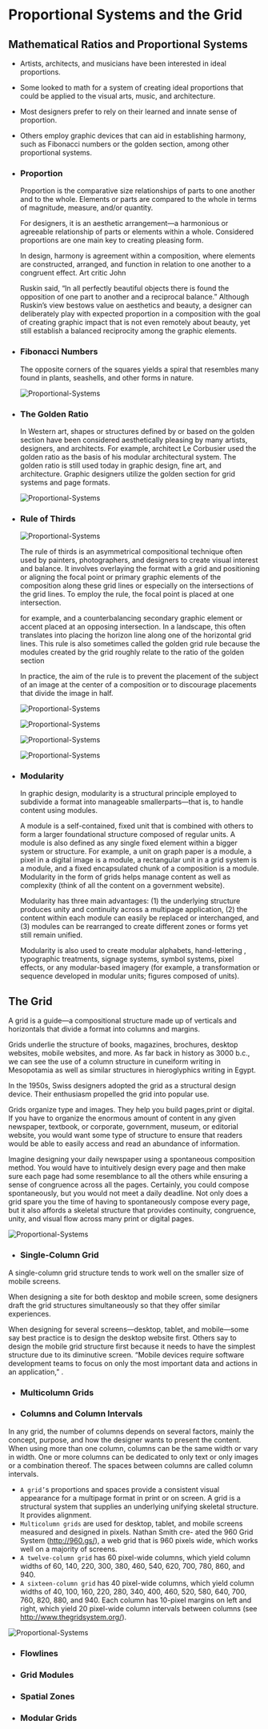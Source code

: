 # Proportional Systems and the Grid
## Mathematical Ratios and Proportional Systems
- Artists, architects, and musicians have been interested in ideal proportions. 
- Some looked to math for a system of creating ideal proportions that could be applied to the visual arts, music, and architecture.
- Most designers prefer to rely on their learned and innate sense
of proportion. 
- Others employ graphic devices that can aid in establishing harmony, such as Fibonacci numbers or the golden section, among other proportional systems.
- ### Proportion
    Proportion is the comparative size relationships of parts to
    one another and to the whole. Elements or parts are compared
    to the whole in terms of magnitude, measure, and/or quantity.

    For designers, it is an aesthetic arrangement—a harmonious or
    agreeable relationship of parts or elements within a whole. Considered proportions are one main key to creating pleasing
    form.

    In design, harmony is agreement within a composition, where elements are constructed, arranged, and function in relation to one another to a congruent effect. Art critic John

    Ruskin said, “In all perfectly beautiful objects there is found the opposition of one part to another and a reciprocal balance.” Although Ruskin’s view bestows value on aesthetics and beauty, a designer can deliberately play with expected proportion in a composition with the goal of creating graphic impact that is not even remotely about beauty, yet still establish a balanced reciprocity among the graphic elements.
- ### Fibonacci Numbers
    The opposite corners of the squares yields a spiral that resembles many found in plants, seashells, and other forms in nature.

    ![Proportional-Systems](./imags/Proportional-Systems-1.jpg "Proportional-Systems")
- ### The Golden Ratio
    In Western art, shapes or structures defined by or based on the
    golden section have been considered aesthetically pleasing by
    many artists, designers, and architects. For example, architect
    Le Corbusier used the golden ratio as the basis of his modular architectural system. The golden ratio is still used today in graphic design, fine art, and architecture. Graphic designers utilize the golden section for grid systems and page formats.

    ![Proportional-Systems](./imags/Proportional-Systems-2.jpg "Proportional-Systems")
- ### Rule of Thirds
     ![Proportional-Systems](./imags/Proportional-Systems-3.jpg "Proportional-Systems")

    The rule of thirds is an asymmetrical compositional technique
    often used by painters, photographers, and designers to create visual interest and balance. It involves overlaying the format with a grid and positioning or aligning the focal point or primary graphic elements of the composition along these grid lines or especially on the intersections of the grid lines. To employ the rule, the focal point is placed at one intersection.

    for example, and a counterbalancing secondary graphic element or accent placed at an opposing intersection. In a landscape, this often translates into placing the horizon line along one of the horizontal grid lines. This rule is also sometimes called the golden grid rule because the modules created by the grid roughly relate to the ratio of the golden section 

    In practice, the aim of the rule is to prevent the placement of the subject of an image at the center of a composition or to discourage placements that divide the image in half.

     ![Proportional-Systems](./imags/Proportional-Systems-4.jpg "Proportional-Systems")

     ![Proportional-Systems](./imags/Proportional-Systems-5.jpg "Proportional-Systems")

     ![Proportional-Systems](./imags/Proportional-Systems-6.jpg "Proportional-Systems")

     ![Proportional-Systems](./imags/Proportional-Systems-7.webp "Proportional-Systems")
- ### Modularity
    In graphic design, modularity is a structural principle employed to subdivide a format into manageable smallerparts—that is, to handle content using modules. 

    A module is a self-contained, fixed unit that is combined with others to form a larger foundational structure composed
    of regular units. A module is also defined as any single fixed element within a bigger system or structure. For example, a
    unit on graph paper is a module, a pixel in a digital image is a module, a rectangular unit in a grid system is a module, and a
    fixed encapsulated chunk of a composition is a module.
    Modularity in the form of grids helps manage content as well as complexity (think of all the content on a government website). 

    Modularity has three main advantages: 
    (1) the underlying structure produces unity and continuity across a multipage application, 
    (2) the content within each module can easily be replaced or interchanged, and 
    (3) modules can be rearranged to create different zones or forms yet still remain unified.

    Modularity is also used to create modular alphabets, hand-lettering , typographic treatments, signage systems, symbol systems, pixel effects, or any modular-based imagery (for example, a transformation or sequence developed in modular units; figures composed of units).

## The Grid
A grid is a guide—a compositional structure made up of verticals and
horizontals that divide a format into columns and margins.

Grids underlie the structure of books, magazines, brochures, desktop websites, mobile websites, and more. As far back in history as 3000 b.c., we can see the use of a column structure in cuneiform writing in Mesopotamia as well as similar structures in hieroglyphics writing in Egypt. 

In the 1950s, Swiss designers adopted the grid as a structural design device. Their enthusiasm propelled the grid into popular use.

Grids organize type and images. They help you build pages,print or digital. If you have to organize the enormous amount
of content in any given newspaper, textbook, or corporate, government, museum, or editorial website, you would want some type of structure to ensure that readers would be able to easily access and read an abundance of information.

Imagine designing your daily newspaper using a spontaneous composition method. You would have to intuitively design
every page and then make sure each page had some resemblance to all the others while ensuring a sense of congruence
across all the pages. Certainly, you could compose spontaneously, but you would not meet a daily deadline. Not only does
a grid spare you the time of having to spontaneously compose
every page, but it also affords a skeletal structure that provides
continuity, congruence, unity, and visual flow across many print or digital pages.

![Proportional-Systems](./imags/Proportional-Systems-8.jpg "Proportional-Systems")
- ### Single-Column Grid
A single-column grid structure tends to work well on the smaller size of mobile screens. 

When designing a site for both desktop and mobile screen, some designers draft the grid structures simultaneously so that they offer similar experiences. 

When designing for several screens—desktop, tablet, and mobile—some say best practice is to design the desktop website first. Others say to design the mobile grid structure first because it needs to have the simplest structure due to its diminutive screen. “Mobile devices require software development teams to focus on only the most important data and actions in an application,” .
- ### Multicolumn Grids
- ### Columns and Column Intervals
In any grid, the number of columns depends on several factors, mainly the concept, purpose, and how the designer wants to present the content. When using more than one column, columns can be the same width or vary in width. One or more columns can be dedicated to only text or only images or a combination thereof. The spaces between columns are called column intervals.
- ```A grid’```s proportions and spaces provide a consistent visual appearance for a multipage format in print or on screen. A grid is a structural system that supplies an underlying unifying skeletal structure. It provides alignment.
- ```Multicolumn grids``` are used for desktop, tablet, and mobile
screens measured and designed in pixels. Nathan Smith cre-
ated the 960 Grid System (http://960.gs/), a web grid that is
960 pixels wide, which works well on a majority of screens. 
- ```A twelve-column grid``` has 60 pixel-wide columns, which yield column widths of 60, 140, 220, 300, 380, 460, 540, 620, 700, 780, 860, and 940. 
- ```A sixteen-column grid``` has 40 pixel-wide columns, which yield column widths of 40, 100, 160, 220, 280, 340, 400, 460, 520, 580, 640, 700, 760, 820, 880, and 940. Each column has 10-pixel margins on left and right, which yield 20 pixel-wide column intervals between columns (see http://www.thegridsystem.org/).

![Proportional-Systems](./imags/Proportional-Systems-9.jpg "Proportional-Systems")
- ### Flowlines
- ### Grid Modules
- ### Spatial Zones
- ### Modular Grids

